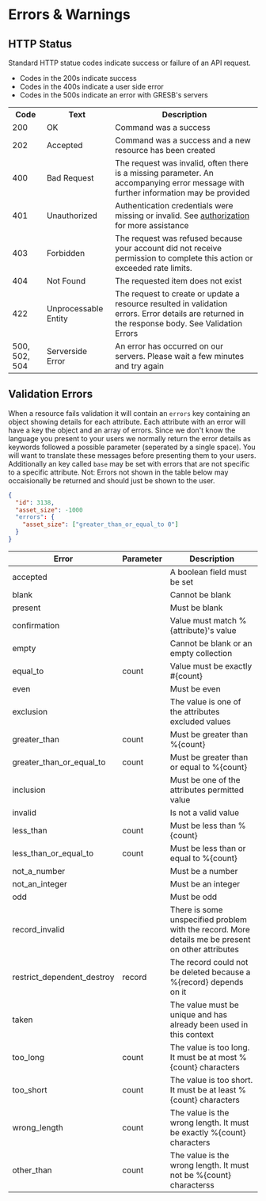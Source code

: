 # Errors & Warnings
## HTTP Status
Standard HTTP statue codes indicate success or failure of an API request. 

* Codes in the 200s indicate success
* Codes in the 400s indicate a user side error
* Codes in the 500s indicate an error with GRESB's servers

<table>
	<tr class="topRow">
		<th class="changelogCell">Code</th>
		<th class="changelogCell">Text</th >
		<th class="description">Description</th>
	</tr >
	<tr>
		<td>200</td>
		<td>OK</td>
		<td>Command was a success</td>
	</tr> 
	<tr>
		<td id="202">202</td>
		<td>Accepted</td>
		<td>Command was a success and a new resource has been created</td>
	</tr>
	<tr>
		<td>400</td>
		<td>Bad Request</td>
		<td>The request was invalid, often there is a missing parameter. An accompanying error message with further information may be provided</td>
	</tr>
	<tr>
		<td>401</td>
		<td>Unauthorized</td>
		<td>Authentication credentials were missing or invalid.  See <a href='#api-authorization'>authorization</a> for more assistance</td>
	</tr>
	<tr>
		<td>403</td>
		<td>Forbidden</td>
		<td>The request was refused because your account did not 
      receive permission to complete this action or exceeded rate limits.
		</td>
	</tr>
	<tr>
		<td>404</td>
		<td>Not Found</td> 
		<td>The requested item does not exist</td>
	</tr>
  <tr>
    <td>422</td>
    <td>Unprocessable Entity</td> 
    <td>The request to create or update a resource resulted in validation errors. Error details are returned in the response body. See Validation Errors</td>
  </tr>	<tr>
		<td>500, 502, 504</td>
		<td>Serverside Error</td>
		<td>An error has occurred on our servers.  Please wait a few minutes and try again</td>
	</tr>
</table>

## Validation Errors

When a resource fails validation it will contain an `errors` key containing an object showing details
for each attribute. Each attribute with an error will have a key the object and an array of errors. 
Since we don't know the language you present to your users we normally return the error details as 
keywords followed a possible parameter (seperated by a single space). You will want to translate these messages before presenting them to your users. Additionally an key called `base` may be set
with errors that are not specific to a specific attribute. Not: Errors not shown in the table below may 
occaisionally be returned and should just be shown to the user.

```json
{
  "id": 3138,
  "asset_size": -1000
  "errors": {
    "asset_size": ["greater_than_or_equal_to 0"]
  }
}
```

Error                      | Parameter    | Description
---------------------------|--------------|------------------
accepted                   |              | A boolean field must be set
blank                      |              | Cannot be blank
present                    |              | Must be blank
confirmation               |              | Value must match %{attribute}'s value
empty                      |              | Cannot be blank or an empty collection
equal_to                   | count        | Value must be exactly #{count}
even                       |              | Must be even
exclusion                  |              | The value is one of the attributes excluded values
greater_than               | count        | Must be greater than %{count}
greater_than_or_equal_to   | count        | Must be greater than or equal to %{count}
inclusion                  |              | Must be one of the attributes permitted value
invalid                    |              | Is not a valid value
less_than                  | count        | Must be less than %{count}
less_than_or_equal_to      | count        | Must be less than or equal to %{count}
not_a_number               |              | Must be a number
not_an_integer             |              | Must be an integer
odd                        |              | Must be odd
record_invalid             |              | There is some unspecified problem with the record. More details me be present on other attributes
restrict_dependent_destroy | record       | The record could not be deleted because a %{record} depends on it
taken                      |              | The value must be unique and has already been used in this context
too_long                   | count        | The value is too long. It must be at most %{count} characters
too_short                  | count        | The value is too short. It must be at least %{count} characters
wrong_length               | count        | The value is the wrong length. It must be exactly %{count} characters
other_than                 | count        | The value is the wrong length. It must not be %{count} characterss